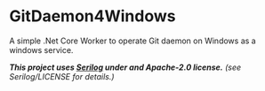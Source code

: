 # GitDaemon4Windows
A simple .Net Core Worker to operate Git daemon on Windows as a windows service.

_**This project uses [Serilog](https://github.com/serilog/serilog) under and Apache-2.0 license.** (see Serilog/LICENSE for details.)_